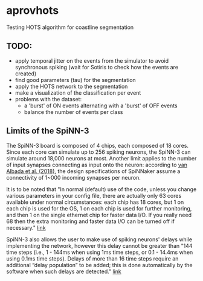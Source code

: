 # aprovhots
Testing HOTS algorithm for coastline segmentation

## TODO:
- apply temporal jitter on the events from the simulator to avoid synchronous spiking (wait for Sotiris to check how the events are created)
- find good parameters (tau) for the segmentation
- apply the HOTS network to the segmentation
- make a visualization of the classification per event
- problems with the dataset:
    - a 'burst' of ON events alternating with a 'burst' of OFF events
    - balance the number of events per class

## Limits of the SpiNN-3
The SpiNN-3 board is composed of 4 chips, each composed of 18 cores. Since each core can simulate up to 256 spiking neurons, the SpiNN-3 can simulate around 18,000 neurons at most. 
Another limit applies to the number of input synapses connecting as input onto the neuron: according to [van Albada et al. (2018)](https://www.frontiersin.org/articles/10.3389/fnins.2018.00291/full#:~:text=The%20design%20specifications%20of%20SpiNNaker,otherwise%20the%20synchronization%20of%20the), the design specifications of SpiNNaker assume a connectivity of 1~000 incoming synapses per neuron.

It is to be noted that "In normal (default) use of the code, unless you change various parameters in your config file, there are actually only 63 cores available under normal circumstances: each chip has 18 cores, but 1 on each chip is used for the OS, 1 on each chip is used for further monitoring, and then 1 on the single ethernet chip for faster data I/O. If you really need 68 then the extra monitoring and faster data I/O can be turned off if necessary." [link](https://groups.google.com/u/0/g/spinnakerusers/c/_ROWtb8m-Wg/m/Fx5usieNBAAJ)

SpiNN-3 also allows the user to make use of spiking neurons' delays while implementing the network, however this delay cannot be greater than "144 time steps (i.e., 1 - 144ms when using 1ms time steps, or 0.1 - 14.4ms when using 0.1ms time steps). Delays of more than 16 time steps require an additional “delay population” to be added; this is done automatically by the software when such delays are detected." [link](spinnakermanchester.github.io/spynnaker/6.0.0/SPyNNakerModelsAndLimitations.html)
